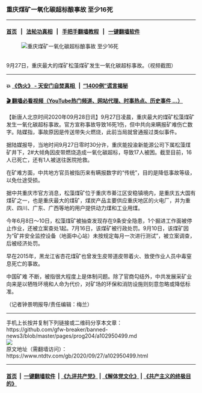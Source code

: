 ### 重庆煤矿一氧化碳超标酿事故 至少16死
------------------------

#### [首页](https://github.com/gfw-breaker/banned-news3/blob/master/README.md) &nbsp;&nbsp;|&nbsp;&nbsp; [法轮功真相](https://github.com/begood0513/basic/blob/master/README.md)  &nbsp;&nbsp;|&nbsp;&nbsp; [手把手翻墙教程](https://github.com/gfw-breaker/guides/wiki)  &nbsp;&nbsp;|&nbsp;&nbsp; [一键翻墙软件](https://github.com/gfw-breaker/nogfw/blob/master/README.md)  



<div><div class="featured_image">
 <figure>
  <img alt="重庆煤矿一氧化碳超标酿事故 至少16死" src="https://i.ntdtv.com/assets/uploads/2020/09/1-39-600x400.jpg"/>
 </figure><br/>
 <span class="caption">
  9月27日，重庆最大的煤矿松藻煤矿发生一氧化碳超标事故。（视频截图）
 </span>
</div>
</div><hr/>

#### 💥 [《伪火》 - 天安门自焚真相 ](http://158.247.195.190:10000/videos/blog/weihuo.html)&nbsp; |&nbsp; [“1400例”谎言揭秘  ](http://158.247.195.190:10000/videos/blog/jiexi1400.html)

#### [ 🎬  翻墙必看视频（YouTube热门频道、网站代理、时事热点、历史事件 ...）](https://github.com/gfw-breaker/links/blob/master/banned.md)

<div><div class="post_content" itemprop="articleBody">
 <p>
  【新唐人北京时间2020年09月28日讯】9月27日凌晨，重庆最大的煤矿松藻煤矿发生一氧化碳超标事故。官方宣称事故导致16死1伤，但中共向来瞒报矿难伤亡数字。陆媒指，事故原因是传送带失火燃烧，此前当局就曾通报过类似事件。
 </p>
 <p>
  据陆媒报导，当地时间9月27日零时30分许，重庆能投渝新能源公司下属松藻煤矿井下，2#大倾角因皮带燃烧造成一氧化碳超标，导致17人被困。截至目前，16人已死亡，还有1人被送往医院抢救。
 </p>
 <div class="video_fit_container">
 </div>
 <p>
  在矿难方面，中共地方官员被指历来有瞒报数字的“传统”，目的是降低事故等级，以免仕途受损。
 </p>
 <p>
  据中共重庆市官方消息，松藻煤矿位于重庆市綦江区安稳镇境内，是重庆五大国有煤矿之一，也是重庆最大的煤矿，煤炭产品主要供应重庆地区的火电厂，并为重庆、四川、广东、广西等地的用户提供动力煤和工业用煤。
 </p>
 <p>
  今年6月8日～10日，松藻煤矿被抽查发现存在9条安全隐患，1个掘进工作面被停止作业，还被立案查处1起。7月16日，该煤矿被行政处罚。9月10日，该煤矿因为“矿井安全监控设备（地面中心站）未按规定每月一次进行测试”，被立案调查，后被经济处罚。
 </p>
 <p>
  早在2015年，黑龙江省杏花煤矿也曾发生皮带道皮带着火、致使作业人员中毒窒息死亡的事故。
 </p>
 <p>
  <ok href="https://www.ntdtv.com/gb/中国矿难.htm">
   中国矿难
  </ok>
  不断，被指很大程度上是体制问题。除了官商勾结外，中共发展采矿业向来是以牺牲环境和人命为代价，对矿场的环保和消防设施则刻意忽略或降低标准。
 </p>
 <p>
  （记者钟景明报导/责任编辑：梅兰）
 </p>
 <div class="single_ad">
 </div>
</div>
</div>
<hr/>
手机上长按并复制下列链接或二维码分享本文章：<br/>
https://github.com/gfw-breaker/banned-news3/blob/master/pages/prog204/a102950499.md <br/>
<a href='https://github.com/gfw-breaker/banned-news3/blob/master/pages/prog204/a102950499.md'><img src='https://github.com/gfw-breaker/banned-news3/blob/master/pages/prog204/a102950499.md.png'/></a> <br/>
原文地址（需翻墙访问）：https://www.ntdtv.com/gb/2020/09/27/a102950499.html


------------------------
#### [首页](https://github.com/gfw-breaker/banned-news3/blob/master/README.md) &nbsp;|&nbsp; [一键翻墙软件](https://github.com/gfw-breaker/nogfw/blob/master/README.md) &nbsp;| [《九评共产党》](https://github.com/gfw-breaker/9ping.md/blob/master/README.md#九评之一评共产党是什么) | [《解体党文化》](https://github.com/gfw-breaker/jtdwh.md/blob/master/README.md) | [《共产主义的终极目的》](https://github.com/gfw-breaker/gczydzjmd.md/blob/master/README.md)


<img src='http://gfw-breaker.win/banned-news3/pages/prog204/a102950499.md' width='0px' height='0px'/>